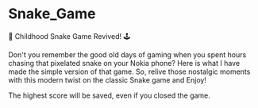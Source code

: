 # Snake_Game

🐍 Childhood Snake Game Revived! 🕹️

Don't you remember the good old days of gaming when you spent hours chasing that pixelated snake on your Nokia phone? Here is what I have made the simple version of that game. So, relive those nostalgic moments with this modern twist on the classic Snake game and Enjoy!

The highest score will be saved, even if you closed the game. 
